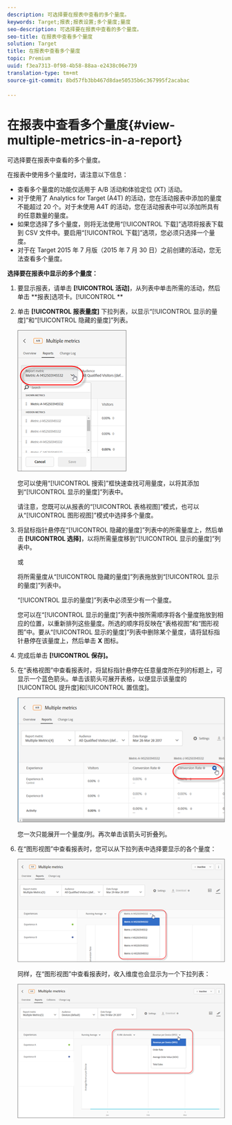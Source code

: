 ```yaml
---
description: 可选择要在报表中查看的多个量度。
keywords: Target;报表;报表设置;多个量度;量度
seo-description: 可选择要在报表中查看的多个量度。
seo-title: 在报表中查看多个量度
solution: Target
title: 在报表中查看多个量度
topic: Premium
uuid: f3ea7313-0f98-4b58-88aa-e2438c06e739
translation-type: tm+mt
source-git-commit: 8bd57fb3bb467d8dae50535b6c367995f2acabac

---
```



# 在报表中查看多个量度{#view-multiple-metrics-in-a-report}

可选择要在报表中查看的多个量度。

在报表中使用多个量度时，请注意以下信息：

* 查看多个量度的功能仅适用于 A/B 活动和体验定位 (XT) 活动。
* 对于使用了 Analytics for Target (A4T) 的活动，您在活动报表中添加的量度不能超过 20 个。对于未使用 A4T 的活动，您在活动报表中可以添加所具有的任意数量的量度。
* 如果您选择了多个量度，则将无法使用“[!UICONTROL 下载]”选项将报表下载到 CSV 文件中。要启用“[!UICONTROL 下载]”选项，您必须只选择一个量度。
* 对于在 Target 2015 年 7 月版（2015 年 7 月 30 日）之前创建的活动，您无法查看多个量度。

**选择要在报表中显示的多个量度：**

1. 要显示报表，请单击 **[!UICONTROL 活动]**，从列表中单击所需的活动，然后单击 **报表]选项卡。[!UICONTROL **
1. 单击 **[!UICONTROL 报表量度]** 下拉列表，以显示“[!UICONTROL 显示的量度]”和“[!UICONTROL 隐藏的量度]”列表。

   ![](assets/multiple_metrics.png)

   您可以使用“[!UICONTROL 搜索]”框快速查找可用量度，以将其添加到“[!UICONTROL 显示的量度]”列表中。

   请注意，您既可以从报表的“[!UICONTROL 表格视图]”模式，也可以从“[!UICONTROL 图形视图]”模式中选择多个量度。

1. 将鼠标指针悬停在“[!UICONTROL 隐藏的量度]”列表中的所需量度上，然后单击 **[!UICONTROL 选择]**，以将所需量度移到“[!UICONTROL 显示的量度]”列表中。

   或

   将所需量度从“[!UICONTROL 隐藏的量度]”列表拖放到“[!UICONTROL 显示的量度]”列表中。

   “[!UICONTROL 显示的量度]”列表中必须至少有一个量度。

   您可以在“[!UICONTROL 显示的量度]”列表中按所需顺序将各个量度拖放到相应的位置，以重新排列这些量度。所选的顺序将反映在“表格视图”和“图形视图”中。要从“[!UICONTROL 显示的量度]”列表中删除某个量度，请将鼠标指针悬停在该量度上，然后单击 **X** 图标。

1. 完成后单击 **[!UICONTROL 保存]。**
1. 在“表格视图”中查看报表时，将鼠标指针悬停在任意量度所在列的标题上，可显示一个蓝色箭头。单击该箭头可展开表格，以便显示该量度的[!UICONTROL 提升度]和[!UICONTROL 置信度]。

   ![](assets/multiple_metrics_table.png)

   您一次只能展开一个量度/列。再次单击该箭头可折叠列。

1. 在“图形视图”中查看报表时，您可以从下拉列表中选择要显示的各个量度：

   ![](assets/multiple_metrics_graph.png)

   同样，在“图形视图”中查看报表时，收入维度也会显示为一个下拉列表：

   ![](assets/muttiple_revenue.png)

